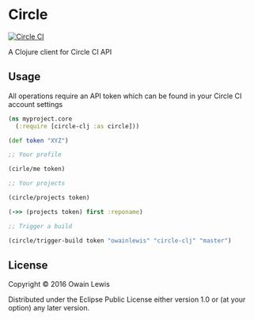 # Circle

[![Circle CI](https://circleci.com/gh/owainlewis/circle-clj.svg?style=svg)](https://circleci.com/gh/owainlewis/circle-clj)

A Clojure client for Circle CI API

## Usage

All operations require an API token which can be found in your Circle CI account settings

```clojure
(ns myproject.core
  (:require [circle-clj :as circle]))

(def token "XYZ")

;; Your profile

(cirle/me token)

;; Your projects

(circle/projects token)

(->> (projects token) first :reponame)

;; Trigger a build

(circle/trigger-build token "owainlewis" "circle-clj" "master")
```
## License

Copyright © 2016 Owain Lewis

Distributed under the Eclipse Public License either version 1.0 or (at
your option) any later version.
